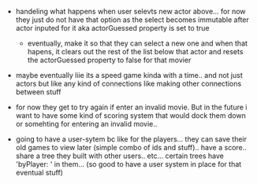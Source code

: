 - handeling what happens when user selevts new actor above... for now they just do not have that option as the select becomes immutable after actor inputed for it aka actorGuessed property is set to true
    - eventually, make it so that they can select a new one and when that hapens, it clears out the rest of the list below that actor and resets the actorGuessed property to false for that movier

- maybe eventually liie its a speed game kinda with a time.. and not just actors but like any kind of connections like making other connections between stuff

<the challenge button>


- for now they get to try again if enter an invalid movie. But in the future i want to have some kind of scoring system that would dock them down or somehting for entering an invalid movie..

- going to have a user-sytem bc like for the players... they can save their old games to view later (simple combo of ids and stuff).. have  a score.. share a tree they built with other users.. etc... certain trees have 'byPlayer: ' in them... (so good to have a user system in place for that eventual stuff)
<!-- * section of app like.. `view my old Treees`.. or something -->





<!--? the character names that are saved wuth the actors... once the final tree is made by the user AND it passes the checks.... present the tree to them WITH the names of the characters played by each actor... it will be NEAT -->
